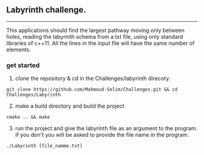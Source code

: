 ## Labyrinth challenge.
---

This applications should find the largest pathway moving only between holes, reading the labyrinth schema from a 
txt file, using only standard libraries of c++11. All the lines in the input file will have the same number of 
elements.

### get started 

1. clone the repository & cd in the Challenges/labyrinth direcoty.

`git clone https://github.com/Mahmoud-Selim/Challenges.git && cd Challenges/Labyrinth`

2. make a build directory and build the project

`cmake .. && make`

3. run the project and give the labyrinth file as an argument to the program. if you don't you will be asked to 
provide the file name in the program.

`./Labyrinth [file_namme.txt]`
